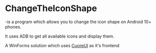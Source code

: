 # ChangeTheIconShape
-is a program which allows you to change the icon shape on Android 10+ phones. 

It uses ADB to get all available icons and display them. 

A WinForms solution which uses [CuoreUI](https://github.com/1Kxhu/CuoreUI/tree/master) as it's frontend
